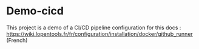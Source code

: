 # Demo-cicd

This project is a demo of a CI/CD pipeline configuration for this docs : <https://wiki.lopentools.fr/fr/configuration/installation/docker/github_runner> (French)
